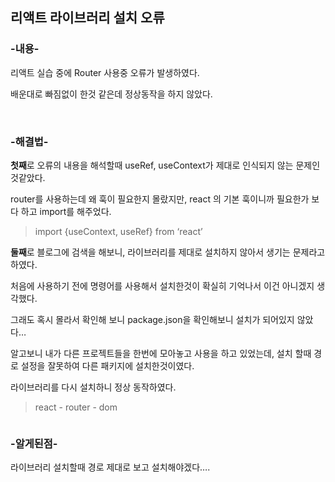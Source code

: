 <h2 id="리액트-라이브러리-설치-오류">리액트 라이브러리 설치 오류</h2>
<h3 id="-내용-">-내용-</h3>
<p>리액트 실습 중에 Router 사용중 오류가 발생하였다.</p>
<p>배운대로 빠짐없이 한것 같은데 정상동작을 하지 않았다.</p>
<p><img alt="" src="https://velog.velcdn.com/images/isak9975/post/bc7bc960-9000-4143-9226-b7d40c806676/image.png" />
<img alt="" src="https://velog.velcdn.com/images/isak9975/post/04ed3b74-7efa-40f1-9abf-a6cc5ad70d5f/image.png" /></p>
<h3 id="-해결법-">-해결법-</h3>
<p><strong>첫째</strong>로 오류의 내용을 해석할때 useRef, useContext가 제대로 인식되지 않는 문제인 것같았다.</p>
<p>router를 사용하는데 왜 훅이 필요한지 몰랐지만, react 의 기본 훅이니까 필요한가 보다 하고 import를 해주었다.</p>
<blockquote>
<p>import {useContext, useRef} from ‘react’</p>
</blockquote>
<p><strong>둘째</strong>로 블로그에 검색을 해보니, 라이브러리를 제대로 설치하지 않아서 생기는 문제라고 하였다.</p>
<p>처음에 사용하기 전에 명령어를 사용해서 설치한것이 확실히 기억나서 이건 아니겠지 생각했다.</p>
<p>그래도 혹시 몰라서 확인해 보니 package.json을 확인해보니 설치가 되어있지 않았다…</p>
<p>알고보니 내가 다른 프로젝트들을 한번에 모아놓고 사용을 하고 있었는데, 설치 할때 경로 설정을 잘못하여 다른 패키지에 설치한것이였다.</p>
<p>라이브러리를 다시 설치하니 정상 동작하였다.</p>
<blockquote>
<p>react - router - dom</p>
</blockquote>
<p><img alt="" src="https://velog.velcdn.com/images/isak9975/post/077eeae4-7bd8-43ea-9116-c3ca91707dce/image.png" /></p>
<h3 id="-알게된점-">-알게된점-</h3>
<p>라이브러리 설치할때 경로 제대로 보고 설치해야겠다….</p>